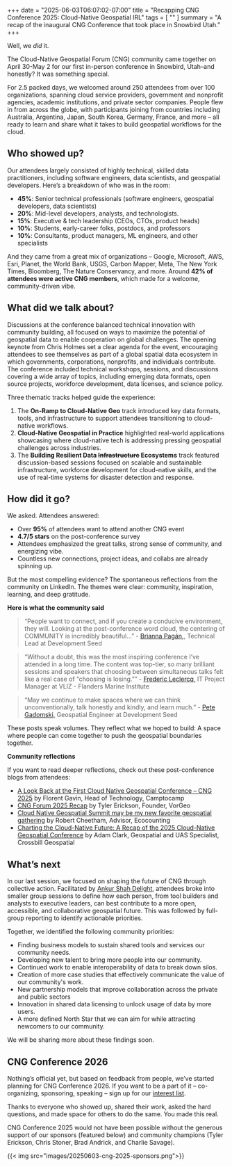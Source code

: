 +++
date = "2025-06-03T06:07:02-07:00"
title = "Recapping CNG Conference 2025: Cloud-Native Geospatial IRL"
tags = [ ""
]
summary = "A recap of the inaugural CNG Conference that took place in Snowbird Utah."
+++

Well, we *did* it.

The Cloud-Native Geospatial Forum (CNG) community came together on April 30-May 2 for our first in-person conference in Snowbird, Utah–and honestly? It was something special.

For 2.5 packed days, we welcomed around 250 attendees from over 100 organizations, spanning cloud service providers, government and nonprofit agencies, academic institutions, and private sector companies. People flew in from across the globe, with participants joining from countries including Australia, Argentina, Japan, South Korea, Germany, France, and more – all ready to learn and share what it takes to build geospatial workflows for the cloud.

## Who showed up?

Our attendees largely consisted of highly technical, skilled data practitioners, including software engineers, data scientists, and geospatial developers. Here’s a breakdown of who was in the room:

- **45%**: Senior technical  professionals (software engineers, geospatial developers, data scientists)
- **20%**: Mid-level developers, analysts, and technologists.
- **15%**: Executive & tech leadership (CEOs, CTOs, product heads)
- **10%**: Students, early-career folks, postdocs, and professors
- **10%**: Consultants, product managers, ML engineers, and other specialists

And they came from a great mix of organizations – Google, Microsoft, AWS, Esri, Planet, the World Bank, USGS, Carbon Mapper, Meta, The New York Times, Bloomberg, The Nature Conservancy, and more. Around **42% of attendees were active CNG members**, which made for a welcome, community-driven vibe.

## What did we talk about?

Discussions at the conference balanced technical innovation with community building, all focused on ways to maximize the potential of geospatial data to enable cooperation on global challenges. The opening keynote from Chris Holmes set a clear agenda for the event, encouraging attendees to see themselves as part of a global spatial data ecosystem in which governments, corporations, nonprofits, and individuals contribute. The conference included technical workshops, sessions, and discussions covering a wide array of topics, including emerging data formats, open source projects, workforce development, data licenses, and science policy.

Three thematic tracks helped guide the experience:

1. The **On-Ramp to Cloud-Native Geo** track introduced key data formats, tools, and infrastructure to support attendees transitioning to cloud-native workflows.
2. **Cloud-Native Geospatial in Practice** highlighted real-world applications showcasing where cloud-native tech is addressing pressing geospatial challenges across industries.
3. The **Building Resilient Data ~~Infrastructure~~ Ecosystems** track featured discussion-based sessions focused on scalable and sustainable infrastructure, workforce development for cloud-native skills, and the use of real-time systems for disaster detection and response.

## How did it go?

We asked. Attendees answered:

- Over **95%** of attendees want to attend another CNG event
- **4.7/5 stars** on the post-conference survey
- Attendees emphasized the great talks, strong sense of community, and energizing vibe.  
- Countless new connections, project ideas, and collabs are already spinning up.

But the most compelling evidence? The spontaneous reflections from the community on LinkedIn. The themes were clear: community, inspiration, learning, and deep gratitude.

**Here is what the community said**

> “People want to connect, and if you create a conducive environment, they will. Looking at the post-conference word cloud, the centering of COMMUNITY is incredibly beautiful…” - [Brianna Pagán,](httpshttps://www.linkedin.com/posts/brianna-r-pag%C3%A1n-phd-8a49a46b_cng2025-cng2025-activity-7325250403334328321-JGEj), Technical Lead at Development Seed

> “Without a doubt, this was the most inspiring conference I’ve attended in a long time. The content was top-tier, so many brilliant sessions and speakers that choosing between simultaneous talks felt like a real case of “choosing is losing.”” - [Frederic Leclercq,](https://www.linkedin.com/posts/fredlec_cng2025-activity-7324999309865771008-NZLF) IT Project Manager at VLIZ - Flanders Marine Institute

> “May we continue to make spaces where we can think unconventionally, talk honestly and kindly, and learn much.” - [Pete Gadomski,](https://www.linkedin.com/posts/pgadomski_cng2025-activity-7325260603361570817-v_XZ) Geospatial Engineer at Development Seed

These posts speak volumes. They reflect what we hoped to build: A space where people can come together to push the geospatial boundaries together.

**Community reflections**

If you want to read deeper reflections, check out these post-conference blogs from attendees:

- [A Look Back at the First Cloud Native Geospatial Conference – CNG 2025](https://camptocamp.com/en/news-events/cng2025) by Florent Gavin, Head of Technology, Camptocamp
- [CNG Forum 2025 Recap](https://www.analyze.earth/posts/cng-2025) by Tyler Erickson, Founder, VorGeo
- [Cloud Native Geospatial Summit may be my new favorite geospatial gathering](https://www.linkedin.com/pulse/cloud-native-geospatial-summit-may-my-new-favorite-robert-cheetham-ulwge) by Robert Cheetham, Advisor, Ecocounting
- [Charting the Cloud-Native Future: A Recap of the 2025 Cloud-Native Geospatial Conference](https://blog.lidarnews.com/charting-the-cloud-native-future-a-recap-of-the-2025-cloud-native-geospatial-conference/) by Adam Clark, Geospatial and UAS Specialist, Crossbill Geospatial

## What’s next

In our last session, we focused on shaping the future of CNG through collective action. Facilitated by [Ankur Shah Delight](https://ankurdelight.com), attendees broke into smaller group sessions to define how each person, from tool builders and analysts to executive leaders, can best contribute to a more open, accessible, and collaborative geospatial future. This was followed by full-group reporting to identify actionable priorities.

Together, we identified the following community priorities:

- Finding business models to sustain shared tools and services our community needs.
- Developing new talent to bring more people into our community.
- Continued work to enable interoperability of data to break down silos.
- Creation of more case studies that effectively communicate the value of our community's work.
- New partnership models that improve collaboration across the private and public sectors
- Innovation in shared data licensing to unlock usage of data by more users.
- A more defined North Star that we can aim for while attracting newcomers to our community.

We will be sharing more about these findings soon.

## CNG Conference 2026

Nothing’s official yet, but based on feedback from people, we’ve started planning for CNG Conference 2026. If you want to be a part of it – co-organizing, sponsoring, speaking – sign up for our [interest list](https://events.cloudnativegeo.org/cng2026interest).

Thanks to everyone who showed up, shared their work, asked the hard questions, and made space for others to do the same. You made this real.

CNG Conference 2025 would not have been possible without the generous support of our sponsors (featured below) and community champions (Tyler Erickson, Chris Stoner, Brad Andrick, and Charlie Savage).

{{< img src="images/20250603-cng-2025-sponsors.png">}}
